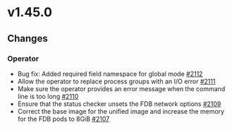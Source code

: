 # v1.45.0

## Changes

### Operator

* Bug fix: Added required field namespace for global mode [#2112](https://github.com/FoundationDB/fdb-kubernetes-operator/pull/2112)
* Allow the operator to replace process groups with an I/O error [#2111](https://github.com/FoundationDB/fdb-kubernetes-operator/pull/2111)
* Make sure the operator provides an error message when the command line is too long [#2110](https://github.com/FoundationDB/fdb-kubernetes-operator/pull/2110)
* Ensure that the status checker unsets the FDB network options [#2109](https://github.com/FoundationDB/fdb-kubernetes-operator/pull/2109)
* Correct the base image for the unified image and increase the memory for the FDB pods to 8GiB [#2107](https://github.com/FoundationDB/fdb-kubernetes-operator/pull/2107)
